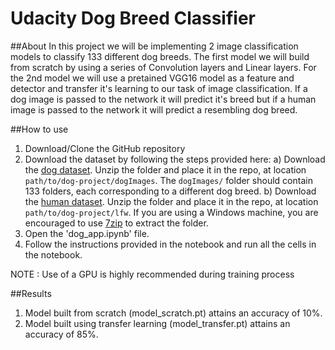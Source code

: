 # Udacity Dog Breed Classifier

##About
In this project we will be implementing 2 image classification models to classify 133 different dog breeds. The first model we will build from scratch by using a series of Convolution layers and Linear layers. For the 2nd model we will use a pretained VGG16 model as a feature and detector and transfer it's learning to our task of image classification. If a dog image is passed to the network it will predict it's breed but if a human image is passed to the network it will predict a resembling dog breed.

##How to use
1) Download/Clone the GitHub repository
2) Download the dataset by following the steps provided here:
a) Download the [dog dataset](https://s3-us-west-1.amazonaws.com/udacity-aind/dog-project/dogImages.zip).  Unzip the folder and place it in the repo, at location `path/to/dog-project/dogImages`.  The `dogImages/` folder should contain 133 folders, each corresponding to a different dog breed.
b) Download the [human dataset](http://vis-www.cs.umass.edu/lfw/lfw.tgz).  Unzip the folder and place it in the repo, at location `path/to/dog-project/lfw`.  If you are using a Windows machine, you are encouraged to use [7zip](http://www.7-zip.org/) to extract the folder. 
3) Open the 'dog_app.ipynb' file.
4) Follow the instructions provided in the notebook and run all the cells in the notebook.

NOTE : Use of a GPU is highly recommended during training process

##Results
1) Model built from scratch (model_scratch.pt) attains an accuracy of 10%.
2) Model built using transfer learning (model_transfer.pt) attains an accuracy of 85%.